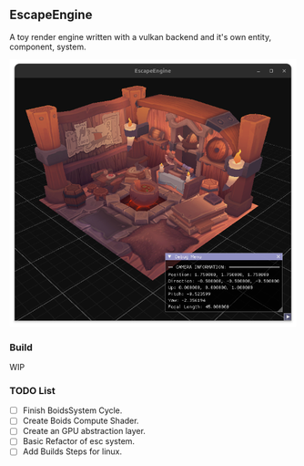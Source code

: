 ## EscapeEngine
A toy render engine written with a vulkan backend and it's own entity, component, system. 

![alt text](assets/screenshot01.png)

### Build
WIP

### TODO List
- [ ] Finish BoidsSystem Cycle.
- [ ] Create Boids Compute Shader.
- [ ] Create an GPU abstraction layer. 
- [ ] Basic Refactor of esc system.
- [ ] Add Builds Steps for linux.
